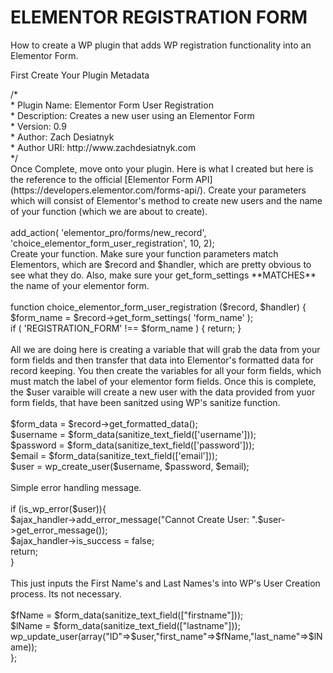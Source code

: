 # ELEMENTOR REGISTRATION FORM
How to create a WP plugin that adds WP registration functionality into an Elementor Form.

First Create Your Plugin Metadata <br>

<?php<br> 
/*<br>
 * Plugin Name: Elementor Form User Registration<br>
 * Description: Creates a new user using an Elementor Form<br>
 * Version: 0.9<br>
 * Author: Zach Desiatnyk<br>
 * Author URI: http://www.zachdesiatnyk.com<br>
 */ <br>
 
Once Complete, move onto your plugin. Here is what I created but here is the reference to the official [Elementor Form API](https://developers.elementor.com/forms-api/). Create your parameters which will consist of Elementor's method to create new users and the name of your function (which we are about to create). <br><br>

add_action( 'elementor_pro/forms/new_record', 'choice_elementor_form_user_registration', 10, 2);<br>

 Create your function. Make sure your function parameters match Elementors, which are $record and $handler, which are pretty obvious to see what they do. Also, make sure your get_form_settings **MATCHES** the name of your elementor form.<br><br>

function choice_elementor_form_user_registration ($record, $handler) {<br>
    $form_name = $record->get_form_settings( 'form_name' );<br>

    if ( 'REGISTRATION_FORM' !== $form_name ) {
        return;
    }<br><br>
    
All we are doing here is creating a variable that will grab the data from your form fields and then transfer that data into Elementor's formatted data for record keeping. You then create the variables for all your form fields, which must match the label of your elementor form fields. Once this is complete, the $user varaible will create a new user with the data provided from yuor form fields, that have been sanitzed using WP's sanitize function.<br><br>

    $form_data = $record->get_formatted_data();<br>
    $username = $form_data(sanitize_text_field(['username']));<br>
    $password = $form_data(sanitize_text_field(['password']));<br>
    $email = $form_data(sanitize_text_field(['email']));<br>
    $user = wp_create_user($username, $password, $email);<br><br>

  Simple error handling message.<br><br>
  
    if (is_wp_error($user)){ <br>
        $ajax_handler->add_error_message("Cannot Create User: ".$user->get_error_message());<br>
        $ajax_handler->is_success = false;<br>
        return;<br>
    }<br><br>
    
  This just inputs the First Name's and Last Names's into WP's User Creation process. Its not necessary.<br><br>

    $fName = $form_data(sanitize_text_field(["firstname"]));<br>
    $lName = $form_data(sanitize_text_field(["lastname"]));<br>
    wp_update_user(array("ID"=>$user,"first_name"=>$fName,"last_name"=>$lName));<br>
};
